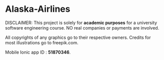 # Alaska-Airlines

DISCLAIMER: This project is solely for **academic purposes** for a university software engineering course.
NO real companies or payments are involved.

All copyrights of any graphics go to their respective owners.
Credits for most illustrations go to freepik.com.

Mobile Ionic app ID : **51870346**.

